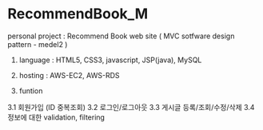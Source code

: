 # RecommendBook_M
personal project : Recommend Book web site ( MVC sotfware design pattern -  medel2 )


1. language : HTML5, CSS3, javascript, JSP(java), MySQL

2. hosting : AWS-EC2, AWS-RDS

3. funtion

3.1 회원가입 (ID 중복조회)
3.2 로그인/로그아웃
3.3 게시글 등록/조회/수정/삭제
3.4 정보에 대한 validation, filtering

